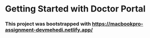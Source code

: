 # Getting Started with Doctor Portal

### This project was bootstrapped with https://macbookpro-assignment-devmehedi.netlify.app/
